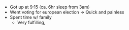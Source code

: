 - Got up at 9:15 (ca. 6hr sleep from 3am)
- Went voting for european election -> Quick and painless
- Spent time w/ family
	- Very fulfilling, 